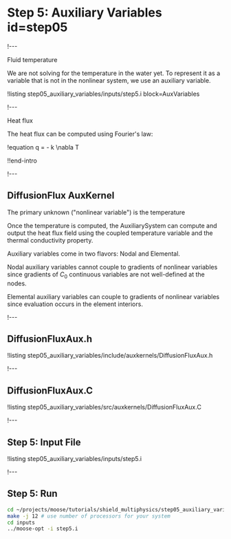# Step 5: Auxiliary Variables id=step05

!---

Fluid temperature

We are not solving for the temperature in the water yet. To represent it as a variable that is
not in the nonlinear system, we use an auxiliary variable.

!listing step05_auxiliary_variables/inputs/step5.i block=AuxVariables

!---

Heat flux

The heat flux can be computed using Fourier's law:

!equation
q = - k \nabla T

!!end-intro

!---

## DiffusionFlux AuxKernel

The primary unknown ("nonlinear variable") is the temperature

Once the temperature is computed, the AuxiliarySystem can compute and output the heat flux field using
the coupled temperature variable and the thermal conductivity property.

Auxiliary variables come in two flavors: Nodal and Elemental.

Nodal auxiliary variables cannot couple to gradients of nonlinear variables since gradients of $C_0$
continuous variables are not well-defined at the nodes.

Elemental auxiliary variables can couple to gradients of nonlinear variables since evaluation
occurs in the element interiors.

!---

## DiffusionFluxAux.h

!listing step05_auxiliary_variables/include/auxkernels/DiffusionFluxAux.h

!---

## DiffusionFluxAux.C

!listing step05_auxiliary_variables/src/auxkernels/DiffusionFluxAux.C

!---

## Step 5: Input File

!listing step05_auxiliary_variables/inputs/step5.i

!---

## Step 5: Run

```bash
cd ~/projects/moose/tutorials/shield_multiphysics/step05_auxiliary_variables
make -j 12 # use number of processors for your system
cd inputs
../moose-opt -i step5.i
```
